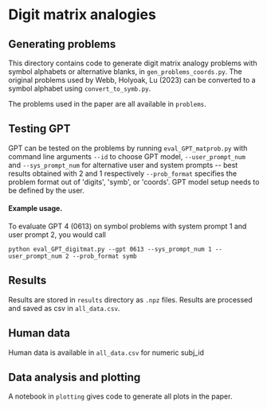 # Digit matrix analogies

## Generating problems
This directory contains code to generate digit matrix analogy problems with symbol alphabets or alternative blanks, in `gen_problems_coords.py`. The original problems used by Webb, Holyoak, Lu (2023) can be converted to a symbol alphabet using `convert_to_symb.py`.

The problems used in the paper are all available in `problems`.

## Testing GPT
GPT can be tested on the problems by running `eval_GPT_matprob.py` with command line arguments `--id` to choose GPT model, `--user_prompt_num` and `--sys_prompt_num` for alternative user and system prompts -- best results obtained with 2 and 1 respectively `--prob_format` specifies the problem format out of 'digits', 'symb', or 'coords'. GPT model setup needs to be defined by the user.

#### Example usage. 
To evaluate GPT 4 (0613) on symbol problems with system prompt 1 and user prompt 2, you would call

`python eval_GPT_digitmat.py --gpt 0613 --sys_prompt_num 1 --user_prompt_num 2 --prob_format symb`


## Results
Results are stored in `results` directory as `.npz` files. Results are processed and saved as csv in `all_data.csv`.

## Human data
Human data is available in `all_data.csv` for numeric subj_id

## Data analysis and plotting
A notebook in `plotting` gives code to generate all plots in the paper.



